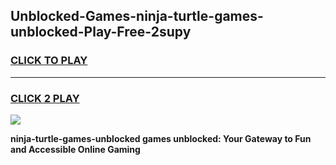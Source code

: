 
## Unblocked-Games-ninja-turtle-games-unblocked-Play-Free-2supy
<h3>
<a href="https://premium76.site?title=ninja-turtle-games-unblocked&ref=18A">CLICK TO PLAY</a></h3>
<hr>

<h3>
<a href="https://premium76.site?title=ninja-turtle-games-unblocked&ref=18A">CLICK 2 PLAY</a>
  
</h3>

<a href="https://premium76.site?title=ninja-turtle-games-unblocked&ref=18A"><img src="https://clearcache.store/games.png"></a>


**ninja-turtle-games-unblocked games unblocked: Your Gateway to Fun and Accessible Online Gaming**
